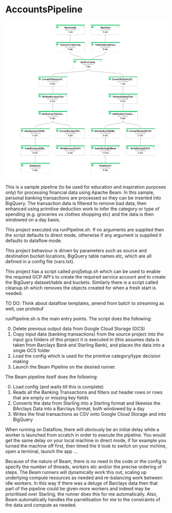 # AccountsPipeline

![Graph](/docs/dflow.png)

This is a sample pipeline (to be used for education and inspiration purposes only) for processing financial data using Apache Beam. In this sample, personal banking transactions are processed so they can be inserted into BigQuery. The transaction data is filtered to remove bad data, then enhanced using primitive deduction work to infer the category or type of spending (e.g. groceries vs clothes shopping etc) and the data is then windowed on a day basis. 

This project executed via runPipeline.sh. If no arguments are supplied then the script defaults to direct mode, otherwise if any argument is supplied it defaults to dataflow mode. 

This project behaviour is driven by parameters such as source and destination bucket locations, BigQuery table names etc, which are all defined in a config file (vars.txt).

This project has a script called projSetup.sh which can be used to enable the required GCP API's to create the required service account and to create the BigQuery dataset/table and buckets. Similarly there is a script called cleanup.sh which removes the objects created for when a fresh start is needed.

TO DO: Think about dataflow templates, amend from batch to streaming as well, use protobuf

runPipeline.sh is the main entry points. The script does the following:

0) Delete previous output data from Google Cloud Storage (GCS)
1) Copy input data (banking transactions) from the source project into the input gcs folders of this project it is executed in (this assumes data is taken from Barclays Bank and Starling Bank), and places the data into a single GCS folder
2) Load the config which is used for the primitve category/type decision making
3) Launch the Beam Pipeline on the desired runner.

The Beam pipeline itself does the following:

0) Load config (and waits till this is complete)
1) Reads all the Banking Transactions and filters out header rows or rows that are empty or missing key fields
2) Converts the data from Starling into a Starling format and likewise the BArclays Data into a Barclays format, both windowed by a day
3) Writes the final transactions as CSV onto Google Cloud Storage and into BigQuery

When running on Dataflow, there will obviously be an initial delay while a worker is launched from scratch in order to execute the pipeline. You would get the same delay on your local machine in direct mode, if for example you turned the machine off first, then timed the it took to switch on your mchine, open a terminal, launch the app ...

Because of the nature of Beam, there is no need in the code or the config to specify the number of threads, workers etc and/or the precise ordering of steps. The Beam runners will dynamically work this out, scaling up underlying compute resources as needed and re-balancing work between idle workers. In this way if there was a deluge of Barclays data then that part of the pipeline could be given more workers and indeed may be prioritised over Starling, the runner does this for me automatically. Also, Beam automatically handles the parrellisation for me to the constraints of the data and compute as needed.

